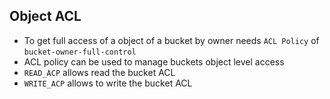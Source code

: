 ## Object ACL

- To get full access of a object of a bucket by owner needs `ACL Policy` of `bucket-owner-full-control`
- ACL policy can be used to manage buckets object level access
- `READ_ACP` allows read the bucket ACL
- `WRITE_ACP` allows to write the bucket ACL
